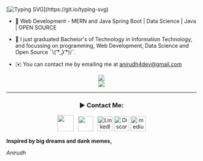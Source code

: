 [![Typing SVG](https://readme-typing-svg.herokuapp.com/?lines=Hi+👋,+I+am+Anirudh;From+Hyderabad,+India.)](https://git.io/typing-svg)

- 👀 Web Development - MERN and Java Spring Boot |
     Data Science | Java |
     OPEN SOURCE
     
- 🌱 I just graduated Bachelor's of Technology in Information Technology, and focussing on programming, Web Development, Data Science and Open Source ¯⁠\⁠⁠(⁠ ͡⁠°⁠ ͜⁠ʖ⁠ ͡⁠°⁠)⁠⁠/⁠¯.
- ✉️ You can contact me by emailing me at anirudh4dev@gmail.com 

<!---
anirudh-bukka/anirudh-bukka is a ✨ special ✨ repository because its `README.md` (this file) appears on your GitHub profile.
You can click the Preview link to take a look at your changes.
--->

<p align="center">
 <a href="https://git.io/streak-stats">
    <img src="http://github-readme-streak-stats.herokuapp.com?user=anirudh-bukka&theme=react&background=0d1117&border=666">
  </a>
  <br>
  <a href="https://github.com/warunicorn19/github-readme-activity-graph">
    <img src="https://activity-graph.herokuapp.com/graph?username=anirudh-bukka&theme=react-dark&hide_border=true">
  </a>
</p>
<hr>
 <h3 align = "center">► Contact Me:</h3>
<p align='middle'>
<a href="https://instagram.com/anidude09"><img height="43" src="https://img.icons8.com/nolan/64/instagram-new.png"/></a>&nbsp;&nbsp;
<a href="https://twitter.com/AnirudhBukka"><img height="40" src="https://img.icons8.com/office/40/000000/twitter.png"/></a>&nbsp;&nbsp;
<a href="https://www.linkedin.com/in/anirudh-bukka-23414a197/"><img alt="LinkedIn" height="40" width="40" src="https://img.icons8.com/ultraviolet/40/000000/linkedin.png"/></a>
<a href="https://discordapp.com/users/shaquille.oat'meal#0741"><img alt="Discord" height="40" width="40" src="https://img.icons8.com/color-glass/48/000000/discord-logo.png"/></a>
<a href="https://medium.com/@anirudh.bukka"><img height="40" width="40" alt="medium.com" src="https://cdn-icons.flaticon.com/png/512/4401/premium/4401405.png?token=exp=1643025995~hmac=29c2d6a126e56ed5b7bc0c68429b83be"/><a>

<b style="x-large">Inspired by big dreams and dank memes,</b>

<i>Anirudh</i>

</p>  
